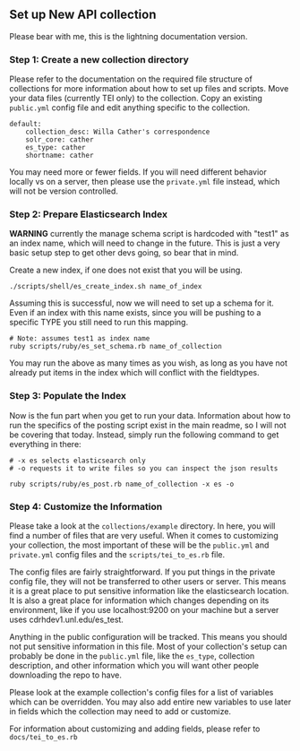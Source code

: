 ## Set up New API collection

Please bear with me, this is the lightning documentation version.

### Step 1:  Create a new collection directory

Please refer to the documentation on the required file structure of collections for more information about how to set up files and scripts.  Move your data files (currently TEI only) to the collection. Copy an existing `public.yml` config file and edit anything specific to the collection.

```
default:
    collection_desc: Willa Cather's correspondence
    solr_core: cather
    es_type: cather
    shortname: cather
```

You may need more or fewer fields.  If you will need different behavior locally vs on a server, then please use the `private.yml` file instead, which will not be version controlled.

### Step 2: Prepare Elasticsearch Index

**WARNING** currently the manage schema script is hardcoded with "test1" as an index name, which will need to change in the future.  This is just a very basic setup step to get other devs going, so bear that in mind.

Create a new index, if one does not exist that you will be using.

```
./scripts/shell/es_create_index.sh name_of_index
```

Assuming this is successful, now we will need to set up a schema for it.  Even if an index with this name exists, since you will be pushing to a specific TYPE you still need to run this mapping.

```
# Note: assumes test1 as index name
ruby scripts/ruby/es_set_schema.rb name_of_collection
```

You may run the above as many times as you wish, as long as you have not already put items in the index which will conflict with the fieldtypes.

### Step 3: Populate the Index

Now is the fun part when you get to run your data.  Information about how to run the specifics of the posting script exist in the main readme, so I will not be covering that today.  Instead, simply run the following command to get everything in there:

```
# -x es selects elasticsearch only
# -o requests it to write files so you can inspect the json results

ruby scripts/ruby/es_post.rb name_of_collection -x es -o
```

### Step 4: Customize the Information

Please take a look at the `collections/example` directory.  In here, you will find a number of files that are very useful.  When it comes to customizing your collection, the most important of these will be the `public.yml` and `private.yml` config files and the `scripts/tei_to_es.rb` file.

The config files are fairly straightforward.  If you put things in the private config file, they will not be transferred to other users or server.  This means it is a great place to put sensitive information like the elasticsearch location.  It is also a great place for information which changes depending on its environment, like if you use localhost:9200 on your machine but a server uses cdrhdev1.unl.edu/es_test.

Anything in the public configuration will be tracked.  This means you should not put sensitive information in this file. Most of your collection's setup can probably be done in the `public.yml` file, like the `es_type`, collection description, and other information which you will want other people downloading the repo to have.

Please look at the example collection's config files for a list of variables which can be overridden.  You may also add entire new variables to use later in fields which the collection may need to add or customize.

For information about customizing and adding fields, please refer to `docs/tei_to_es.rb`

